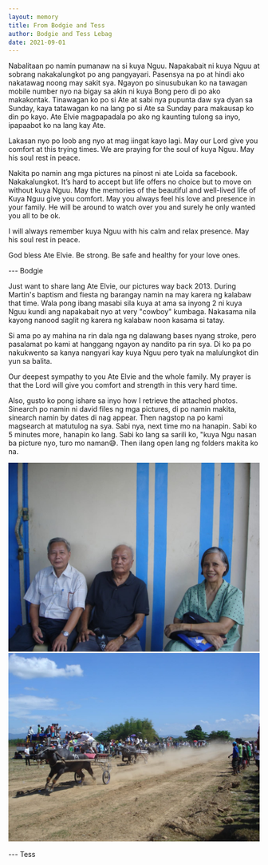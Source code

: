 ```yaml
---
layout: memory	
title: From Bodgie and Tess
author: Bodgie and Tess Lebag
date: 2021-09-01
---
```


Nabalitaan po namin pumanaw na si kuya Nguu. Napakabait ni kuya Nguu at sobrang nakakalungkot po ang pangyayari. Pasensya na po at hindi ako nakatawag noong may sakit sya. Ngayon po sinusubukan ko na tawagan mobile number nyo na bigay sa akin ni kuya Bong pero di po ako makakontak. Tinawagan ko po si Ate at sabi nya pupunta daw sya dyan sa Sunday, kaya tatawagan ko na lang po si Ate sa Sunday para makausap ko din po kayo. Ate Elvie magpapadala po ako ng kaunting tulong sa inyo, ipapaabot ko na lang kay Ate.

<!--more-->

Lakasan nyo po loob ang nyo at mag iingat kayo lagi. May our Lord give you comfort at this trying times. We are praying for the soul of kuya Nguu. May his soul rest in peace.

Nakita po namin ang mga pictures na pinost ni ate Loida sa facebook. Nakakalungkot. It’s hard to accept but life offers no choice but to move on without kuya Nguu. May the memories of the beautiful and well-lived life of Kuya Nguu give you comfort. May you always feel his love and presence in your family. He will be around to watch over you and surely he only wanted you all to be ok.

I will always remember kuya Nguu with his calm and relax presence.  May his soul rest in peace.

God bless Ate Elvie. Be strong. Be safe and healthy for your love ones.

--- Bodgie

Just want to share lang Ate Elvie, our pictures way back 2013. During Martin's baptism and fiesta ng barangay namin na may karera ng kalabaw that time. Wala pong ibang masabi sila kuya at ama sa inyong 2 ni kuya Nguu kundi ang napakabait nyo at very "cowboy" kumbaga. Nakasama nila kayong nanood saglit ng karera ng kalabaw noon kasama si tatay.

Si ama po ay mahina na rin dala nga ng dalawang bases nyang stroke, pero pasalamat po kami at hanggang ngayon ay nandito pa rin sya. Di ko pa po nakukwento sa kanya nangyari kay kuya Nguu pero tyak na malulungkot din yun sa balita.

Our deepest sympathy to you Ate Elvie and the whole family. My prayer is that the Lord will give you comfort and strength in this very hard time. 

Also, gusto ko pong ishare sa inyo how I retrieve the attached photos. Sinearch po namin ni david files ng mga pictures, di po namin makita, sinearch namin by dates di nag appear. Then nagstop na po kami magsearch at matutulog na sya. Sabi nya,  next time mo na hanapin. Sabi ko 5 minutes more, hanapin ko lang. Sabi ko lang sa sarili ko, "kuya Ngu nasan ba picture nyo, turo mo naman😅. Then ilang open lang ng folders makita ko na.


![](/assets/images/photos/Memories/IMG-20210808-WA0001.jpg)
![](/assets/images/photos/Memories/IMG-20210808-WA0002.jpg)

--- Tess